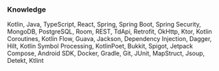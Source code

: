 ### Knowledge
Kotlin, Java, TypeScript, React, Spring, Spring Boot, Spring Security, MongoDB, PostgreSQL, Room, REST, TdApi, Retrofit, OkHttp, Ktor, Kotlin Coroutines, Kotlin Flow, Guava, Jackson, Dependency Injection, Dagger, Hilt, Kotlin Symbol Processing, KotlinPoet, Bukkit, Spigot, Jetpack Compose, Android SDK, Docker, Gradle, Git, JUnit, MapStruct, Jsoup, Detekt, Ktlint
